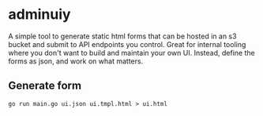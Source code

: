 # adminuiy

A simple tool to generate static html forms that can be hosted in an s3 bucket and submit to API endpoints you control.
Great for internal tooling where you don't want to build and maintain your own UI.
Instead, define the forms as json, and work on what matters.

## Generate form
`go run main.go ui.json ui.tmpl.html > ui.html`
